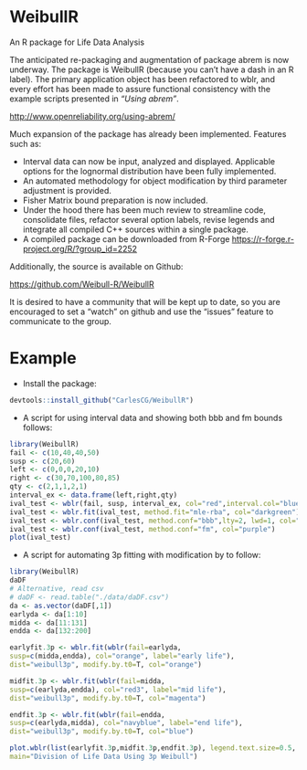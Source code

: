 # WeibullR
An R package for Life Data Analysis

The anticipated re-packaging and augmentation of package abrem is now underway. The package is WeibullR (because you can’t have a dash in an R label). The primary application object has been refactored to wblr, and every effort has been made to assure functional consistency with the example scripts presented in *“Using abrem”*.  

http://www.openreliability.org/using-abrem/

Much expansion of the package has already been implemented. Features such as:  
  
- Interval data can now be input, analyzed and displayed.
 Applicable options for the lognormal distribution have been fully implemented.
- An automated methodology for object modification by third parameter adjustment is provided.
- Fisher Matrix bound preparation is now included.
- Under the hood there has been much review to streamline code, consolidate files, refactor several option labels, revise legends and integrate all compiled C++ sources within a single package.
- A compiled package can be downloaded from R-Forge  https://r-forge.r-project.org/R/?group_id=2252

Additionally, the source is available on Github:  

https://github.com/Weibull-R/WeibullR

It is desired to have a community that will be kept up to date, so you are encouraged to set a “watch” on github and use the “issues” feature to communicate to the group.

# Example
- Install the package: 

```R
devtools::install_github("CarlesCG/WeibullR")
```

- A script for using interval data and showing both bbb and fm bounds follows:

```R
library(WeibullR)
fail <- c(10,40,40,50)
susp <- c(20,60)
left <- c(0,0,0,20,10)
right <- c(30,70,100,80,85)
qty <- c(2,1,1,2,1)
interval_ex <- data.frame(left,right,qty)
ival_test <- wblr(fail, susp, interval_ex, col="red",interval.col="blue")
ival_test <- wblr.fit(ival_test, method.fit="mle-rba", col="darkgreen")
ival_test <- wblr.conf(ival_test, method.conf="bbb",lty=2, lwd=1, col="black") 
ival_test <- wblr.conf(ival_test, method.conf="fm", col="purple")
plot(ival_test)
```

- A script for automating 3p fitting with  modification by to follow:

```R
library(WeibullR)
daDF
# Alternative, read csv
# daDF <- read.table("./data/daDF.csv")
da <- as.vector(daDF[,1])
earlyda <- da[1:10]
midda <- da[11:131]
endda <- da[132:200]

earlyfit.3p <- wblr.fit(wblr(fail=earlyda,
susp=c(midda,endda), col="orange", label="early life"),
dist="weibull3p", modify.by.t0=T, col="orange")

midfit.3p <- wblr.fit(wblr(fail=midda,
susp=c(earlyda,endda), col="red3", label="mid life"),
dist="weibull3p", modify.by.t0=T, col="magenta")

endfit.3p <- wblr.fit(wblr(fail=endda,
susp=c(earlyda,midda), col="navyblue", label="end life"),
dist="weibull3p", modify.by.t0=T, col="blue")

plot.wblr(list(earlyfit.3p,midfit.3p,endfit.3p), legend.text.size=0.5,
main="Division of Life Data Using 3p Weibull") 
```

